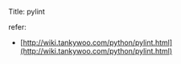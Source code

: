 Title: pylint

refer:

- [http://wiki.tankywoo.com/python/pylint.html](http://wiki.tankywoo.com/python/pylint.html)

